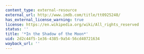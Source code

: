 ```yaml
---
content_type: external-resource
external_url: http://www.imdb.com/title/tt0925248/
has_external_license_warning: true
license: https://en.wikipedia.org/wiki/All_rights_reserved
status: ''
title: '*In the Shadow of the Moon*'
uid: 2d2c44f5-1e36-4385-9a54-56cd40721634
wayback_url: ''
---
```

